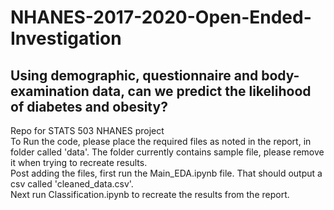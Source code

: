 # NHANES-2017-2020-Open-Ended-Investigation
## Using demographic, questionnaire and body-examination data, can we predict the likelihood of diabetes and obesity?
Repo for STATS 503 NHANES project \
To Run the code, please place the required files as noted in the report, in folder called 'data'. The folder currently contains sample file, please remove it when trying to recreate results. \
Post adding the files, first run the Main_EDA.ipynb file. That should output a csv called 'cleaned_data.csv'. \
Next run Classification.ipynb to recreate the results from the report.
